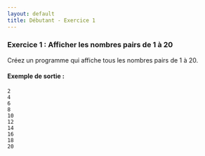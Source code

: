 ```yaml
---
layout: default
title: Débutant - Exercice 1
---
```


### Exercice 1 : Afficher les nombres pairs de 1 à 20
Créez un programme qui affiche tous les nombres pairs de 1 à 20.

#### Exemple de sortie :
```
2
4
6
8
10
12
14
16
18
20
```